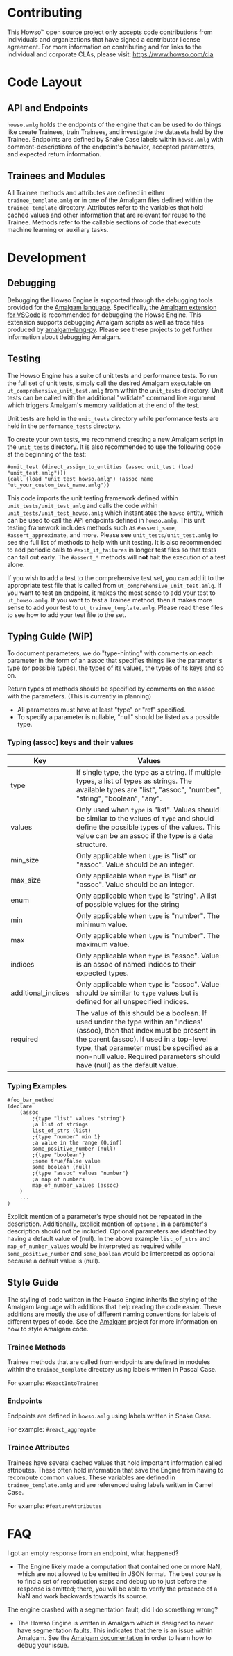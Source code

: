 # Contributing

This Howso&trade; open source project only accepts code contributions from individuals and organizations that have signed a contributor license agreement. For more information on contributing and for links to the individual and corporate CLAs, please visit: https://www.howso.com/cla

# Code Layout

## API and Endpoints

`howso.amlg` holds the endpoints of the engine that can be used to do things like create Trainees, train
Trainees, and investigate the datasets held by the Trainee. Endpoints are defined by Snake Case labels within
`howso.amlg` with comment-descriptions of the endpoint's behavior, accepted parameters, and expected
return information.

## Trainees and Modules

All Trainee methods and attributes are defined in either `trainee_template.amlg` or in one of the Amalgam
files defined within the `trainee_template` directory. Attributes refer to the variables that hold cached values
and other information that are relevant for reuse to the Trainee. Methods refer to the callable sections of code
that execute machine learning or auxiliary tasks.

# Development

## Debugging

Debugging the Howso Engine is supported through the debugging tools provided for the
[Amalgam language](https://github.com/howsoai/amalgam). Specifically, the [Amalgam extension
for VSCode](https://github.com/howsoai/amalgam-ide-support-vscode) is recommended for debugging the
Howso Engine. This extension supports debugging Amalgam scripts as well as trace files produced
by [amalgam-lang-py](https://github.com/howsoai/amalgam-lang-py). Please see these projects to
get further information about debugging Amalgam.

## Testing

The Howso Engine has a suite of unit tests and performance tests. To run the full set of unit tests, simply
call the desired Amalgam executable on `ut_comprehensive_unit_test.amlg` from within the `unit_tests` directory.
Unit tests can be called with the additional "validate" command line argument which triggers Amalgam's memory
validation at the end of the test.

Unit tests are held in the `unit_tests` directory while performance tests are held in the `performance_tests`
directory.

To create your own tests, we recommend creating a new Amalgam script in the `unit_tests` directory. It is
also recommended to use the following code at the beginning of the test:

```
#unit_test (direct_assign_to_entities (assoc unit_test (load "unit_test.amlg")))
(call (load "unit_test_howso.amlg") (assoc name "ut_your_custom_test_name.amlg"))
```

This code imports the unit testing framework defined within `unit_tests/unit_test_amlg` and calls the code
within `unit_tests/unit_test_howso.amlg` which instantiates the `howso` entity, which can be used to call
the API endpoints defined in `howso.amlg`. This unit testing framework includes methods such as `#assert_same`,
`#assert_approximate`, and more. Please see `unit_tests/unit_test.amlg` to see the full list of methods to
help with unit testing. It is also recommended to add periodic calls to `#exit_if_failures` in longer test
files so that tests can fail out early. The `#assert_*` methods will **not** halt the execution of a test alone.

If you wish to add a test to the comprehensive test set, you can add it to the appropriate test file that is
called from `ut_comprehensive_unit_test.amlg`. If you want to test an endpoint, it makes the most sense to
add your test to `ut_howso.amlg`. If you want to test a Trainee method, then it makes more sense to add
your test to `ut_trainee_template.amlg`. Please read these files to see how to add your test file to the set.


## Typing Guide (WiP)

To document parameters, we do "type-hinting" with comments on each parameter in the form of an assoc that specifies things like
the parameter's type (or possible types), the types of its values, the types of its keys and so on.

Return types of methods should be specified by comments on the assoc with the parameters. (This is currently in planning)

- All parameters must have at least "type" or "ref" specified.
- To specify a parameter is nullable, "null" should be listed as a possible type.

### Typing (assoc) keys and their values

| Key                 | Values |
| ------------------- | ------ |
| type                | If single type, the type as a string. If multiple types, a list of types as strings. The available types are "list", "assoc", "number", "string", "boolean", "any".
| values              | Only used when `type` is "list". Values should be similar to the values of `type` and should define the possible types of the values. This value can be an assoc if the type is a data structure.
| min_size            | Only applicable when `type` is "list" or "assoc". Value should be an integer.
| max_size            | Only applicable when `type` is "list" or "assoc". Value should be an integer.
| enum                | Only applicable when `type` is "string". A list of possible values for the string
| min                 | Only applicable when `type` is "number". The minimum value.
| max                 | Only applicable when `type` is "number". The maximum value.
| indices             | Only applicable when `type` is "assoc". Value is an assoc of named indices to their expected types.
| additional_indices  | Only applicable when `type` is "assoc". Value should be  similar to `type` values but is defined for all unspecified indices.
| required            | The value of this should be a boolean. If used under the type within an 'indices' (assoc), then that index must be present in the parent (assoc). If used in a top-level type, that parameter must be specified as a non-null value. Required parameters should have (null) as the default value.


### Typing Examples

```
#foo_bar_method
(declare
    (assoc
        ;{type "list" values "string"}
        ;a list of strings
        list_of_strs (list)
        ;{type "number" min 1}
        ;a value in the range (0,inf)
        some_positive_number (null)
        ;{type "boolean"}
        ;some true/false value
        some_boolean (null)
        ;{type "assoc" values "number"}
        ;a map of numbers
        map_of_number_values (assoc)
    )
    ...
)
```

Explicit mention of a parameter's type should not be repeated in the description. Additionally, explicit mention of
`optional` in a parameter's description should not be included. Optional parameters are identified by having a default
value of (null). In the above example `list_of_strs` and `map_of_number_values` would be interpreted as required while
 `some_positive_number` and `some_boolean` would be interpreted as optional because a default value is (null).

## Style Guide

The styling of code written in the Howso Engine inherits the styling of the Amalgam language with additions
that help reading the code easier. These additions are mostly the use of different naming conventions for
labels of different types of code. See the [Amalgam](https://github.com/howsoai/amalgam) project for more
information on how to style Amalgam code.

### Trainee Methods

Trainee methods that are called from endpoints are defined in modules
within the `trainee_template` directory using labels written in Pascal Case.

For example: `#ReactIntoTrainee`

### Endpoints

Endpoints are defined in `howso.amlg` using labels written in Snake Case.

For example: `#react_aggregate`

### Trainee Attributes

Trainees have several cached values that hold important information called attributes. These often hold information
that save the Engine from having to recompute common values. These variables are defined in `trainee_template.amlg`
and are referenced using labels written in Camel Case.

For example: `#featureAttributes`

# FAQ

I got an empty response from an endpoint, what happened?

- The Engine likely made a computation that contained one or more NaN, which are not allowed to be emitted
in JSON format. The best course is to find a set of reproduction steps and debug up to just before the response is
emitted; there, you will be able to verify the presence of a NaN and work backwards towards its source.

The engine crashed with a segmentation fault, did I do something wrong?

- The Howso Engine is written in Amalgam which is designed to never have segmentation faults. This indicates that
there is an issue within Amalgam. See the [Amalgam documentation](https://github.com/howsoai/amalgam) in order to learn how to debug your issue.